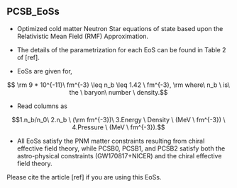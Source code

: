 ## PCSB_EoSs
  * Optimized cold matter Neutron Star equations of state based upon the Relativistic Mean Field (RMF) Approximation.

  * The details of the parametrization for each EoS can be found in Table 2 of [ref].
  * EoSs are given for,
  ```math
   \rm 9 * 10^{-11}\  fm^{-3} \leq n_b \leq 1.42 \ fm^{-3},
   
   \rm where\  n_b \ is\  the \ baryon\ number \   density.
   ```
   * Read columns as 
   ```math
   1.n_b/n_0\   2.n_b \ (\rm fm^{-3})\  3.Energy \ Density \  (MeV \ fm^{-3}) \ 4.Pressure \  (MeV \ fm^{-3}).
  ```

 * All EoSs satisfy the PNM matter constraints resulting from chiral effective field theory, while PCSB0, PCSB1, and PCSB2 satisfy both the astro-physical constraints (GW170817+NICER) and the chiral effective field theory.


Please cite the article [ref] if you are using this EoSs.
